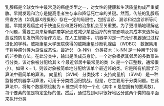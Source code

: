乳腺癌是全球女性中最常见的癌症类型之一，对女性的健康和生活质量构成严重威胁。早期发现和治疗是提高患者生存率和降低死亡率的关键。然而，传统的乳腺癌筛查方法（如乳腺X线摄影）存在一定的局限性，包括误诊、漏诊和过度诊断等问题。早期发现癌症对于快速反应和更好的治愈机会至关重要。为了更准确地理解这个问题，需要工具来帮助肿瘤学家通过减少某些治疗的有害影响及其成本来选择治愈或预防复发所需的治疗方法。在人工智能中，机器学习是一门允许机器通过过程进化的学科。威斯康星大学医院获得的威斯康星诊断乳腺癌 （WDBC） 数据集用于将肿瘤分类为良性或恶性。最近邻 （k-NN） 分类技术：k-NN 是一种用于分类的非参数方法。在此分类中，输出是类成员身份。一个对象根据其邻居的多数票进行分类，该对象被分配给其 k 个最近邻居中最常见的类（k 是一个正整数，通常很小）。如果 k = 1，则该对象被简单地分配给该单个最近邻的类。它是所有机器学习算法中最简单的算法。 向量机 （SVM） 分类技术：支持向量机 （SVM） 是一种监督式机器学习算法，可用于分类或回归挑战。但是，它主要用于分类问题。在此算法中，将每个数据项绘制为 n 维空间中的一个点（其中 n 是您拥有的要素数），每个要素的值是特定坐标的值。然后，通过找到可以很好地区分这两个类的超平面来执行分类
